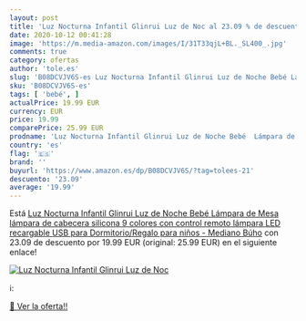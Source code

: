 ```yaml
---
layout: post
title: 'Luz Nocturna Infantil Glinrui Luz de Noc al 23.09 % de descuento'
date: 2020-10-12 00:41:28
image: 'https://m.media-amazon.com/images/I/31T33qjL+BL._SL400_.jpg'
comments: true
category: ofertas
author: 'tole.es'
slug: 'B08DCVJV6S-es Luz Nocturna Infantil Glinrui Luz de Noche Bebé Lámpara de...'
sku: 'B08DCVJV6S-es'
tags: [ 'bebé', ]
actualPrice: 19.99 EUR
currency: EUR
price: 19.99
comparePrice: 25.99 EUR
prodname: 'Luz Nocturna Infantil Glinrui Luz de Noche Bebé  Lámpara de Mesa lámpara de cabecera silicona 9 colores con control remoto lámpara LED recargable USB para Dormitorio/Regalo para niños - Mediano Búho'
country: 'es'
flag: '🇪🇸'
brand: ''
buyurl: 'https://www.amazon.es/dp/B08DCVJV6S/?tag=tolees-21'
descuento: '23.09'
average: '19.99'
---
```


Está [Luz Nocturna Infantil Glinrui Luz de Noche Bebé  Lámpara de Mesa lámpara de cabecera silicona 9 colores con control remoto lámpara LED recargable USB para Dormitorio/Regalo para niños - Mediano Búho](https://www.amazon.es/dp/B08DCVJV6S/?tag=tolees-21) con 23.09 de descuento por 19.99 EUR (original: 25.99 EUR) en el siguiente enlace!

[![Luz Nocturna Infantil Glinrui Luz de Noc](https://m.media-amazon.com/images/I/31T33qjL+BL._SL400_.jpg)](https://www.amazon.es/dp/B08DCVJV6S/?tag=tolees-21)

ℹ️:


[🛒 Ver la oferta!!](https://www.amazon.es/dp/B08DCVJV6S/?tag=tolees-21)
